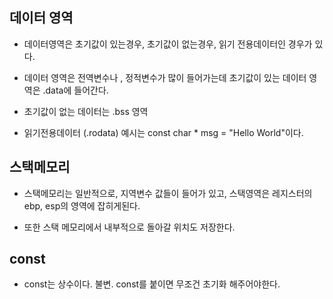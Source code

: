 ## 데이터 영역

- 데이터영역은 초기값이 있는경우, 초기값이 없는경우, 읽기 전용데이터인 경우가 있다. 

-  데이터 영역은 전역변수나 , 정적변수가 많이 들어가는데 초기값이 있는 데이터 영역은 .data에 들어간다.

- 초기값이 없는 데이터는 .bss 영역

- 읽기전용데이터 (.rodata) 예시는 const char * msg = "Hello World"이다.

## 스택메모리

- 스택메모리는 일반적으로, 지역변수 값들이 들어가 있고,  스택영역은 레지스터의 ebp, esp의 영역에 잡히게된다.

- 또한 스택 메모리에서 내부적으로 돌아갈 위치도 저장한다.


## const

- const는 상수이다. 불변. const를 붙이면 무조건 초기화 해주어야한다.
